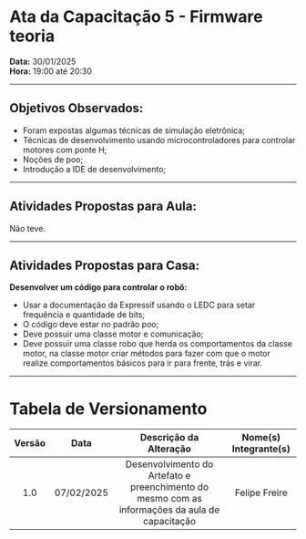 # Ata da Capacitação 5 - Firmware teoria

**Data:** 30/01/2025  
**Hora:** 19:00 até 20:30 

---

## Objetivos Observados:

- Foram expostas algumas técnicas de simulação eletrônica;
- Técnicas de desenvolvimento usando microcontroladores para controlar motores com ponte H;
- Noções de poo;
- Introdução a IDE de desenvolvimento;

---
## Atividades Propostas para Aula:

Não teve.

---
## Atividades Propostas para Casa:

**Desenvolver um código para controlar o robô:**

- Usar a documentação da Expressif usando o LEDC para setar frequência e quantidade de bits;
- O código deve estar no padrão poo;
- Deve possuir uma classe motor e comunicação;
- Deve possuir uma classe robo que herda os comportamentos da classe motor, na classe motor criar métodos para fazer com que o motor realize comportamentos básicos para ir para frente, trás e virar.

---
# Tabela de Versionamento 

| Versão | Data | Descrição da Alteração | Nome(s) Integrante(s) |
| :----: | :--: | :--------------------: | :-------------------: |
| 1.0 | 07/02/2025 | Desenvolvimento do Artefato e preenchimento do mesmo com as informações da aula de capacitação | Felipe Freire |